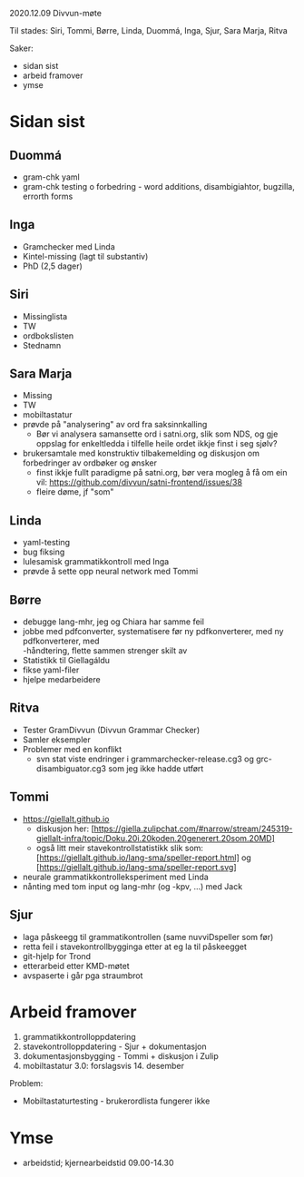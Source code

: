 2020.12.09 Divvun-møte

Til stades: Siri, Tommi, Børre, Linda, Duommá, Inga, Sjur, Sara Marja, Ritva

Saker:
* sidan sist
* arbeid framover
* ymse

#  Sidan sist

##  Duommá
* gram-chk yaml
* gram-chk testing o forbedring - word additions, disambigiahtor, bugzilla, errorth forms

##  Inga
* Gramchecker med Linda
* Kintel-missing (lagt til substantiv)
* PhD (2,5 dager)

## Siri
* Missinglista
* TW
* ordbokslisten
* Stednamn

## Sara Marja
* Missing
* TW
* mobiltastatur
* prøvde på "analysering" av ord fra saksinnkalling
    - Bør vi analysera samansette ord i satni.org, slik som NDS, og gje oppslag for enkeltledda i tilfelle heile ordet ikkje finst i seg sjølv?
* brukersamtale med konstruktiv tilbakemelding og diskusjon om forbedringer av ordbøker og ønsker
    - finst ikkje fullt paradigme på satni.org, bør vera mogleg å få om ein vil: https://github.com/divvun/satni-frontend/issues/38
    - fleire døme, jf "som"

##  Linda
* yaml-testing
* bug fiksing
* lulesamisk grammatikkontroll med Inga
* prøvde å sette opp neural network med Tommi

##  Børre
* debugge lang-mhr, jeg og Chiara har samme feil
* jobbe med pdfconverter, systematisere før ny pdfkonverterer, med ny
  pdfkonverterer, med <br>-håndtering, flette sammen strenger skilt av <br/>
* Statistikk til Giellagáldu
* fikse yaml-filer
* hjelpe medarbeidere

##  Ritva
* Tester GramDivvun (Divvun Grammar Checker)
* Samler eksempler
* Problemer med en konflikt
    - svn stat viste endringer i grammarchecker-release.cg3 og
   grc-disambiguator.cg3
som jeg ikke hadde utført

##  Tommi
* https://giellalt.github.io
    - diskusjon her:
  [https://giella.zulipchat.com/#narrow/stream/245319-giellalt-infra/topic/Doku.20i.20koden.20generert.20som.20MD]
    - også litt meir stavekontrollstatistikk slik som:
   [https://giellalt.github.io/lang-sma/speller-report.html] og
   [https://giellalt.github.io/lang-sma/speller-report.svg]
* neurale grammatikkontrolleksperiment med Linda
* nånting med tom input og lang-mhr (og -kpv, ...) med Jack

##  Sjur
* laga påskeegg til grammatikontrollen (same nuvviDspeller som før)
* retta feil i stavekontrollbygginga etter at eg la til påskeegget
* git-hjelp for Trond
* etterarbeid etter KMD-møtet
* avspaserte i går pga straumbrot

#  Arbeid framover

1. grammatikkontrolloppdatering
1. stavekontrolloppdatering - Sjur + dokumentasjon
1. dokumentasjonsbygging - Tommi + diskusjon i Zulip
1. mobiltastatur 3.0: forslagsvis 14. desember

Problem:
* Mobiltastaturtesting - brukerordlista fungerer ikke

#  Ymse
* arbeidstid; kjernearbeidstid 09.00-14.30
